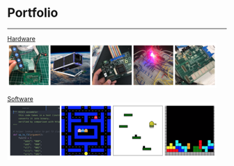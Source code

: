 # Portfolio
---
<p style="text-align:center">

[Hardware](/hardware.md)
<img src="images/Hardware.png?raw=true" style="width:480px;">

[Software](/software.md)
<img src="images/Software.png?raw=true" style="width:480px;">

</p>
